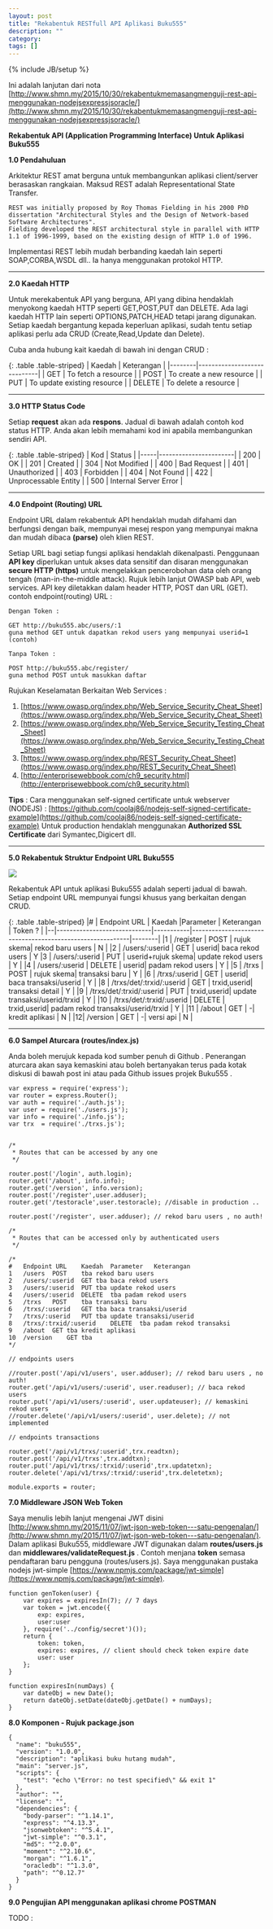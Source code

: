 ```yaml
---
layout: post
title: "Rekabentuk RESTfull API Aplikasi Buku555"
description: ""
category: 
tags: []
---
```

{% include JB/setup %}

Ini adalah lanjutan dari nota [http://www.shmn.my/2015/10/30/rekabentukmemasangmenguji-rest-api-menggunakan-nodejsexpressjsoracle/](http://www.shmn.my/2015/10/30/rekabentukmemasangmenguji-rest-api-menggunakan-nodejsexpressjsoracle/)

**Rekabentuk API (Application Programming Interface) Untuk Aplikasi Buku555**


**1.0	Pendahuluan**

Arkitektur REST amat berguna untuk membangunkan aplikasi client/server berasaskan rangkaian.
Maksud REST adalah Representational State Transfer. 

    REST was initially proposed by Roy Thomas Fielding in his 2000 PhD dissertation "Architectural Styles and the Design of Network-based Software Architectures".
    Fielding developed the REST architectural style in parallel with HTTP 1.1 of 1996-1999, based on the existing design of HTTP 1.0 of 1996.

Implementasi REST lebih mudah berbanding kaedah lain seperti SOAP,CORBA,WSDL dll..
Ia hanya menggunakan protokol HTTP.

------------------------------------------------

**2.0   Kaedah HTTP**

Untuk merekabentuk API yang berguna, API yang dibina hendaklah menyokong kaedah HTTP seperti
GET,POST,PUT dan DELETE. Ada lagi kaedah HTTP lain seperti OPTIONS,PATCH,HEAD tetapi jarang
digunakan. Setiap kaedah bergantung kepada keperluan aplikasi, sudah tentu setiap aplikasi
perlu ada CRUD (Create,Read,Update dan Delete). 

Cuba anda hubung kait kaedah di bawah ini dengan CRUD :  

{: .table .table-striped}
| Kaedah | Keterangan                  |
|--------|-----------------------------|
| GET    | To fetch a resource         |
| POST   | To create a new resource    |
| PUT    | To update existing resource |
| DELETE | To delete a resource        |

------------------------------------------------

**3.0	HTTP Status Code**

Setiap **request** akan ada **respons**. Jadual di bawah adalah contoh kod status HTTP. Anda akan lebih memahami
kod ini apabila membangunkan sendiri API. 

{: .table .table-striped}
| Kod | Status                |
|-----|-----------------------|
| 200 | OK                    |
| 201 | Created               |
| 304 | Not Modified          |
| 400 | Bad Request           |
| 401 | Unauthorized          |
| 403 | Forbidden             |
| 404 | Not Found             |
| 422 | Unprocessable Entity  |
| 500 | Internal Server Error |

------------------------------------------------

**4.0	Endpoint (Routing) URL**

Endpoint URL dalam rekabentuk API hendaklah mudah difahami dan berfungsi dengan baik, mempunyai mesej respon
yang mempunyai makna dan mudah dibaca **(parse)** oleh klien REST.

Setiap URL bagi setiap fungsi aplikasi hendaklah dikenalpasti. Penggunaan **API key** diperlukan
untuk akses data sensitif dan disaran menggunakan **secure HTTP (https)** untuk mengelakkan pencerobohan data oleh
orang tengah (man-in-the-middle attack). Rujuk lebih lanjut OWASP bab API, web services. API key 
diletakkan dalam header HTTP, POST dan URL (GET). contoh endpoint(routing) URL : 

    Dengan Token : 
    
    GET http://buku555.abc/users/:1
    guna method GET untuk dapatkan rekod users yang mempunyai userid=1 (contoh)
    
    Tanpa Token : 
    
    POST http://buku555.abc/register/
    guna method POST untuk masukkan daftar 
    

Rujukan Keselamatan Berkaitan Web Services :
 
1. [https://www.owasp.org/index.php/Web_Service_Security_Cheat_Sheet](https://www.owasp.org/index.php/Web_Service_Security_Cheat_Sheet)
2. [https://www.owasp.org/index.php/Web_Service_Security_Testing_Cheat_Sheet](https://www.owasp.org/index.php/Web_Service_Security_Testing_Cheat_Sheet)
3. [https://www.owasp.org/index.php/REST_Security_Cheat_Sheet](https://www.owasp.org/index.php/REST_Security_Cheat_Sheet)
4. [http://enterprisewebbook.com/ch9_security.html](http://enterprisewebbook.com/ch9_security.html)

**Tips** : Cara menggunakan self-signed certificate untuk webserver (NODEJS) : [https://github.com/coolaj86/nodejs-self-signed-certificate-example](https://github.com/coolaj86/nodejs-self-signed-certificate-example) 
Untuk production hendaklah menggunakan **Authorized SSL Certificate** dari Symantec,Digicert dll.
   
--------------------------------------------------


**5.0  Rekabentuk Struktur Endpoint URL Buku555**


<img src="{{ASSET_PATH}}/images/restdg.png"/>



Rekabentuk API untuk aplikasi Buku555 adalah seperti jadual di bawah. Setiap endpoint URL mempunyai
fungsi khusus yang berkaitan dengan CRUD. 

{: .table .table-striped}
|# | Endpoint URL                | Kaedah    |Parameter                | Keterangan                      | Token ? |
|--|-----------------------------|-----------|-----------------------------------------------------------|--------|
|1 | /register                   | POST	     | rujuk skema| rekod baru users | N |
|2 | /users/:userid              | GET	     | userid| baca rekod users | Y
|3 | /users/:userid	             | PUT	     | userid+rujuk skema| update rekod users | Y |
|4 | /users/:userid              | DELETE	 | userid| padam rekod users | Y |
|5 | /trxs       	             | POST	     | rujuk skema| transaksi baru | Y |
|6 | /trxs/:userid	             | GET	     | userid| baca transaksi/userid | Y |
|8 | /trxs/det/:trxid/:userid	 | GET	     | trxid,userid| transaksi detail | Y |
|9 | /trxs/det/:trxid/:userid    | PUT	     | trxid,userid| update transaksi/userid/trxid | Y |
|10 | /trxs/det/:trxid/:userid   | DELETE	 | trxid,userid| padam rekod transaksi/userid/trxid | Y |
|11 | /about	                 | GET	     | -| kredit aplikasi | N |
|12| /version                    | GET       | -| versi api | N |

----------------------------------------------------------------


**6.0 Sampel Aturcara (routes/index.js)**

Anda boleh merujuk kepada kod sumber penuh di Github [](). Penerangan aturcara akan saya kemaskini
atau boleh bertanyakan terus pada kotak diskusi di bawah post ini atau pada Github issues projek Buku555 []().

    var express = require('express');
    var router = express.Router();
    var auth = require('./auth.js');
    var user = require('./users.js');
    var info = require('./info.js');
    var trx  = require('./trxs.js');
    
    
    /*
     * Routes that can be accessed by any one
     */
    
    router.post('/login', auth.login);
    router.get('/about', info.info);
    router.get('/version', info.version);
    router.post('/register',user.adduser);
    router.get('/testoracle',user.testoracle); //disable in production ..
    
    router.post('/register', user.adduser); // rekod baru users , no auth!
    
    /*
     * Routes that can be accessed only by authenticated users
     */
    
    /*
    #	Endpoint URL	Kaedah	Parameter	Keterangan
    1	/users	POST	tba	rekod baru users
    2	/users/:userid	GET	tba	baca rekod users
    3	/users/:userid	PUT	tba	update rekod users
    4	/users/:userid	DELETE	tba	padam rekod users
    5	/trxs	POST	tba	transaksi baru
    6	/trxs/:userid	GET	tba	baca transaksi/userid
    7	/trxs/:userid	PUT	tba	update transaksi/userid
    8	/trxs/:trxid/:userid	DELETE	tba	padam rekod transaksi
    9	/about	GET	tba	kredit aplikasi
    10	/version	GET	tba
    */
    
    // endpoints users
    
    //router.post('/api/v1/users', user.adduser); // rekod baru users , no auth!
    router.get('/api/v1/users/:userid', user.readuser); // baca rekod users
    router.put('/api/v1/users/:userid', user.updateuser); // kemaskini rekod users
    //router.delete('/api/v1/users/:userid', user.delete); // not implemented
    
    // endpoints transactions
    
    router.get('/api/v1/trxs/:userid',trx.readtxn);
    router.post('/api/v1/trxs',trx.addtxn);
    router.put('/api/v1/trxs/:trxid/:userid',trx.updatetxn);
    router.delete('/api/v1/trxs/:trxid/:userid',trx.deletetxn);
    
    module.exports = router;    


**7.0 Middleware JSON Web Token**

Saya menulis lebih lanjut mengenai JWT disini [http://www.shmn.my/2015/11/07/jwt-json-web-token---satu-pengenalan/](http://www.shmn.my/2015/11/07/jwt-json-web-token---satu-pengenalan/). Dalam aplikasi Buku555, middleware JWT digunakan
dalam **routes/users.js** dan **middlewares/validateRequest.js** . Contoh menjana **token** semasa
pendaftaran baru pengguna (routes/users.js). Saya menggunakan pustaka nodejs jwt-simple [https://www.npmjs.com/package/jwt-simple](https://www.npmjs.com/package/jwt-simple).


    function genToken(user) {
        var expires = expiresIn(7); // 7 days
        var token = jwt.encode({
            exp: expires,
            user:user
        }, require('../config/secret')());
        return {
            token: token,
            expires: expires, // client should check token expire date
            user: user
        };
    }
    
    function expiresIn(numDays) {
        var dateObj = new Date();
        return dateObj.setDate(dateObj.getDate() + numDays);
    }
     
        
        
**8.0   Komponen - Rujuk package.json**

    {
      "name": "buku555",
      "version": "1.0.0",
      "description": "aplikasi buku hutang mudah",
      "main": "server.js",
      "scripts": {
        "test": "echo \"Error: no test specified\" && exit 1"
      },
      "author": "",
      "license": "",
      "dependencies": {
        "body-parser": "^1.14.1",
        "express": "^4.13.3",
        "jsonwebtoken": "^5.4.1",
        "jwt-simple": "^0.3.1",
        "md5": "^2.0.0",
        "moment": "^2.10.6",
        "morgan": "^1.6.1",
        "oracledb": "^1.3.0",
        "path": "^0.12.7"
      }
    }
   
    
**9.0 Pengujian API menggunakan aplikasi chrome POSTMAN**

TODO : 
